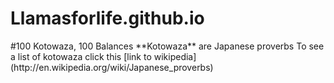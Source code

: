 Llamasforlife.github.io
=======================
<html>
<body>
#100 Kotowaza, 100 Balances
**Kotowaza** are Japanese proverbs
To see a list of kotowaza click this [link to wikipedia]
(http://en.wikipedia.org/wiki/Japanese_proverbs)
</body>
</html>
